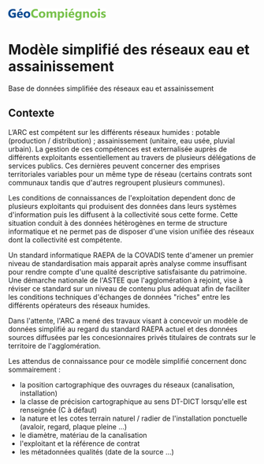 ![picto](https://github.com/sigagglocompiegne/orga_gest_igeo/blob/master/doc/img/geocompiegnois_2020_reduit_v2.png)

# Modèle simplifié des réseaux eau et assainissement
Base de données simplifiée des réseaux eau et assainissement

## Contexte

L’ARC est compétent sur les différents réseaux humides : potable (production / distribution) ; assainissement (unitaire, eau usée, pluvial urbain).
La gestion de ces compétences est externalisée auprès de différents exploitants essentiellement au travers de plusieurs délégations de services publics. Ces dernières peuvent concerner des emprises territoriales variables pour un même type de réseau (certains contrats sont communaux tandis que d'autres regroupent plusieurs communes).

Les conditions de connaissances de l'exploitation dependent donc de plusieurs exploitants qui produisent des données dans leurs systèmes d'information puis les diffusent à la collectivité sous cette forme. Cette situation conduit à des données hétèrogènes en terme de structure informatique et ne permet pas de disposer d'une vision unifiée des réseaux dont la collectivité est compétente.

Un standard informatique RAEPA de la COVADIS tente d'amener un premier niveau de standardisation mais apparait après analyse comme insuffisant pour rendre compte d'une qualité descriptive satisfaisante du patrimoine. Une démarche nationale de l'ASTEE que l'agglomération à rejoint, vise à réviser ce standard sur un niveau de contenu plus adéquat afin de faciliter les conditions techniques d'échanges de données "riches" entre les différents opérateurs des réseaux humides.

Dans l'attente, l'ARC a mené des travaux visant à concevoir un modèle de données simplifié au regard du standard RAEPA actuel et des données sources diffusées par les concesionnaires privés titulaires de contrats sur le territoire de l'agglomération.

Les attendus de connaissance pour ce modèle simplifié concernent donc sommairement :
* la position cartographique des ouvrages du réseaux (canalisation, installation)
* la classe de précision cartographique au sens DT-DICT lorsqu'elle est renseignée (C à défaut)
* la nature et les cotes terrain naturel / radier de l'installation ponctuelle (avaloir, regard, plaque pleine ...)
* le diamètre, matériau de la canalisation
* l'exploitant et la référence de contrat
* les métadonnées qualités (date de la source ...)
